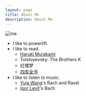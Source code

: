 ```yaml
---
layout: page
title: About Me
description: About Me
---
```

 <img src="{{BASE_PATH}}/images/shanshan.jpg"
        align="left"
        title="me" /> <br />
        
* I like to powerlift. 
* I like to read. 
  + [Haruki Murakami](http://www.harukimurakami.com)
  + Tolstoyevsky: The Brothers K
  + 红楼梦
  + [四库全书](https://zh.wikisource.org/zh/四庫全書)
* I like to listen to music.
  + [Yuja Wang](http://yujawang.com)'s Rach and Ravel
  + [Igor Levit](http://igor-levit.de)'s Bach
